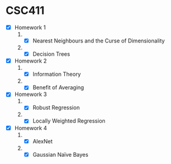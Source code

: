# CSC411

- [x] Homework 1
    1. - [x] Nearest Neighbours and the Curse of Dimensionality
    2. - [x] Decision Trees
- [x] Homework 2
    1. - [x] Information Theory
    2. - [x] Benefit of Averaging
- [x] Homework 3
    1. - [x] Robust Regression
    2. - [x] Locally Weighted Regression
- [x] Homework 4
    1. - [x] AlexNet
    2. - [x] Gaussian Naı̈ve Bayes
